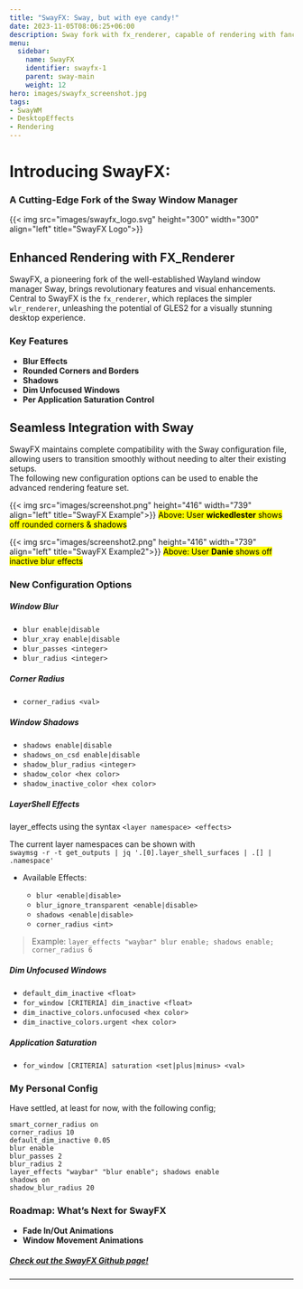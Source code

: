 ```yaml
---
title: "SwayFX: Sway, but with eye candy!"
date: 2023-11-05T08:06:25+06:00
description: Sway fork with fx_renderer, capable of rendering with fancy GLES2 effects
menu:
  sidebar:
    name: SwayFX
    identifier: swayfx-1
    parent: sway-main
    weight: 12
hero: images/swayfx_screenshot.jpg
tags:
- SwayWM
- DesktopEffects
- Rendering
---
```


# Introducing SwayFX:
### A Cutting-Edge Fork of the Sway Window Manager

{{< img src="images/swayfx_logo.svg" height="300" width="300" align="left" title="SwayFX Logo">}}

## Enhanced Rendering with FX_Renderer

SwayFX, a pioneering fork of the well-established Wayland window manager Sway, brings revolutionary features and visual enhancements.<br>
Central to SwayFX is the `fx_renderer`, which replaces the simpler `wlr_renderer`, unleashing the potential of GLES2 for a visually stunning desktop experience.

### Key Features

- **Blur Effects**
- **Rounded Corners and Borders**
- **Shadows**
- **Dim Unfocused Windows**
- **Per Application Saturation Control**

## Seamless Integration with Sway

SwayFX maintains complete compatibility with the Sway configuration file, allowing users to transition smoothly without needing to alter their existing setups.<br>
The following new configuration options can be used to enable the advanced rendering feature set.

{{< img src="images/screenshot.png" height="416" width="739" align="left" title="SwayFX Example">}}
<mark>Above: User **wickedlester** shows off rounded corners & shadows</mark>

{{< img src="images/screenshot2.png" height="416" width="739" align="left" title="SwayFX Example2">}}
<mark>Above: User **Danie** shows off inactive blur effects</mark>

### New Configuration Options

##### Window Blur

- `blur enable|disable`
- `blur_xray enable|disable`
- `blur_passes <integer>`
- `blur_radius <integer>`

##### Corner Radius

- `corner_radius <val>`

##### Window Shadows

- `shadows enable|disable`
- `shadows_on_csd enable|disable`
- `shadow_blur_radius <integer>`
- `shadow_color <hex color>`
- `shadow_inactive_color <hex color>`

##### LayerShell Effects

layer_effects using the syntax `<layer namespace> <effects>` <br>

The current layer namespaces can be shown with<br>
`swaymsg -r -t get_outputs | jq '.[0].layer_shell_surfaces | .[] | .namespace'` <br>

- Available Effects:

    * `blur <enable|disable>`
    * `blur_ignore_transparent <enable|disable>`
    * `shadows <enable|disable>`
    * `corner_radius <int>`

> Example: `layer_effects "waybar" blur enable; shadows enable; corner_radius 6`


##### Dim Unfocused Windows

- `default_dim_inactive <float>`
- `for_window [CRITERIA] dim_inactive <float>`
- `dim_inactive_colors.unfocused <hex color>`
- `dim_inactive_colors.urgent <hex color>`

##### Application Saturation

- `for_window [CRITERIA] saturation <set|plus|minus> <val>`

### My Personal Config

Have settled, at least for now, with the following config;
```
smart_corner_radius on
corner_radius 10
default_dim_inactive 0.05
blur enable
blur_passes 2
blur_radius 2
layer_effects "waybar" "blur enable"; shadows enable
shadows on
shadow_blur_radius 20
```

### Roadmap: What’s Next for SwayFX

- **Fade In/Out Animations**
- **Window Movement Animations**



##### <a href="https://github.com/WillPower3309/swayfx">Check out the SwayFX Github page!</a></center>
---

